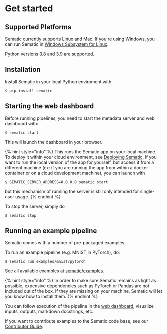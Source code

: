 # Get started

## Supported Platforms

Sematic currently supports Linux and Mac. If you're using Windows, you can
run Sematic in
[Windows Subsystem for Linux](https://docs.microsoft.com/en-us/windows/wsl/about).

Python versions 3.8 and 3.9 are supported.

## Installation

Install Sematic in your local Python enviroment with:

```shell
$ pip install sematic
```

## Starting the web dashboard

Before running pipelines, you need to start the metadata server and web dashboard with:

```shell
$ sematic start
```

This will launch the dashboard in your browser.

{% hint style="info" %}
This runs the Sematic app on your local machine. To
deploy it within your cloud environment, see [Deploying Sematic](deployment.md).
If you want to run the local version of the app for yourself, but
access it from a different machine (ex: if you are running the
app from within a docker container or on a cloud development
machine), you can launch with
```shell
$ SEMATIC_SERVER_ADDRESS=0.0.0.0 sematic start
```
but this mechanism of running the server is still only
intended for single-user usage.
{% endhint %}

To stop the server, simply do

```shell
$ sematic stop
```

## Running an example pipeline

Sematic comes with a number of pre-packaged examples.

To run an example pipeline (e.g. MNIST in PyTorch), do:

```shell
$ sematic run examples/mnist/pytorch
```

See all available examples at
[sematic/examples](https://github.com/sematic-ai/sematic/tree/main/sematic/examples).


{% hint style="info" %}
In order to make sure Sematic remains as light as
possible, expensive dependencies such as PyTorch or Pandas are not included out
of the box. If they are missing on your machine, Sematic will let you know how
to install them.
{% endhint %}

You can follow execution of the pipeline in the [web dashboard](sematic-ui.md), visualize inputs, outputs,
markdown docstrings, etc.

If you want to contribute examples to the Sematic code base, see our
[Contributor Guide](contributor-guide.md).
